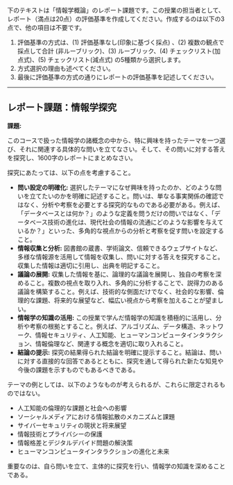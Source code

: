 下のテキストは「情報学概論」のレポート課題です。この授業の担当者として、レポート（満点は20点）の評価基準を作成してください。作成するのは以下の3点で、他の項目は不要です。

1. 評価基準の方式は、(1) 評価基準なし(印象に基づく採点) 、(2) 複数の観点で採点して合計  (非ルーブリック)、(3) ルーブリック、(4) チェックリスト(加点式)、(5) チェックリスト(減点式) の5種類から選択します。
2. 方式選択の理由も述べてください。
3. 最後に評価基準の方式の通りにレポートの評価基準を記述してください。

---------------------------------------
## レポート課題：情報学探究

**課題:**

このコースで扱った情報学の諸概念の中から、特に興味を持ったテーマを一つ選び、それに関連する具体的な問いを立てなさい。そして、その問いに対する答えを探究し、1600字のレポートにまとめなさい。

探究にあたっては、以下の点を考慮すること。

* **問い設定の明確化:**  選択したテーマになぜ興味を持ったのか、どのような問いを立てたいのかを明確に記述すること。問いは、単なる事実関係の確認ではなく、分析や考察を必要とする探究的なものである必要がある。例えば、「データベースとは何か？」のような定義を問うだけの問いではなく、「データベース技術の進化は、現代社会の情報の流通にどのような影響を与えているか？」といった、多角的な視点からの分析と考察を促す問いを設定すること。
* **情報収集と分析:**  図書館の蔵書、学術論文、信頼できるウェブサイトなど、多様な情報源を活用して情報を収集し、問いに対する答えを探究すること。収集した情報は適切に引用し、出典を明記すること。
* **議論の展開:**  収集した情報を基に、論理的な議論を展開し、独自の考察を深めること。複数の視点を取り入れ、多角的に分析することで、説得力のある議論を構築すること。例えば、技術的な側面だけでなく、社会的な影響、倫理的な課題、将来的な展望など、幅広い視点から考察を加えることが望ましい。
* **情報学の知識の活用:**  この授業で学んだ情報学の知識を積極的に活用し、分析や考察の根拠とすること。例えば、アルゴリズム、データ構造、ネットワーク、情報セキュリティ、人工知能、ヒューマンコンピュータインタラクション、情報倫理など、関連する概念を適切に取り入れること。
* **結論の提示:**  探究の結果得られた結論を明確に提示すること。結論は、問いに対する直接的な回答であるとともに、探究を通して得られた新たな知見や今後の課題を示すものでもあるべきである。

テーマの例としては、以下のようなものが考えられるが、これらに限定されるものではない。

* 人工知能の倫理的な課題と社会への影響
* ソーシャルメディアにおける情報拡散のメカニズムと課題
* サイバーセキュリティの現状と将来展望
* 情報技術とプライバシーの保護
* 情報格差とデジタルデバイド問題の解決策
* ヒューマンコンピュータインタラクションの進化と未来


重要なのは、自ら問いを立て、主体的に探究を行い、情報学の知識を深めることである。


